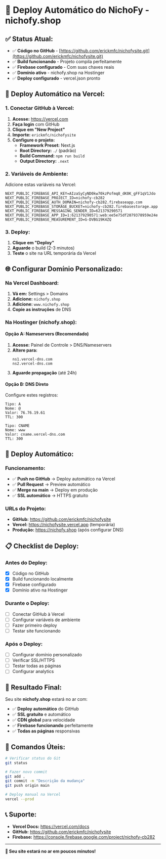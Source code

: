 # 🚀 Deploy Automático do NichoFy - nichofy.shop

## ✅ **Status Atual:**
- ✅ **Código no GitHub** - [https://github.com/erickmfc/nichofysite.git](https://github.com/erickmfc/nichofysite.git)
- ✅ **Build funcionando** - Projeto compila perfeitamente
- ✅ **Firebase configurado** - Com suas chaves reais
- ✅ **Domínio ativo** - nichofy.shop na Hostinger
- ✅ **Deploy configurado** - vercel.json pronto

## 🎯 **Deploy Automático na Vercel:**

### **1. Conectar GitHub à Vercel:**
1. **Acesse:** https://vercel.com
2. **Faça login** com GitHub
3. **Clique em "New Project"**
4. **Importe:** `erickmfc/nichofysite`
5. **Configure o projeto:**
   - **Framework Preset:** Next.js
   - **Root Directory:** `./` (padrão)
   - **Build Command:** `npm run build`
   - **Output Directory:** `.next`

### **2. Variáveis de Ambiente:**
Adicione estas variáveis na Vercel:
```
NEXT_PUBLIC_FIREBASE_API_KEY=AIzaSyCyND0kw70kzPofmq8_dK0K_gFF1qV1Jdo
NEXT_PUBLIC_FIREBASE_PROJECT_ID=nichofy-cb282
NEXT_PUBLIC_FIREBASE_AUTH_DOMAIN=nichofy-cb282.firebaseapp.com
NEXT_PUBLIC_FIREBASE_STORAGE_BUCKET=nichofy-cb282.firebasestorage.app
NEXT_PUBLIC_FIREBASE_MESSAGING_SENDER_ID=621379290571
NEXT_PUBLIC_FIREBASE_APP_ID=1:621379290571:web:ee5e75df2079378959e24e
NEXT_PUBLIC_FIREBASE_MEASUREMENT_ID=G-DVBG19K4ZQ
```

### **3. Deploy:**
1. **Clique em "Deploy"**
2. **Aguarde** o build (2-3 minutos)
3. **Teste** o site na URL temporária da Vercel

## 🌐 **Configurar Domínio Personalizado:**

### **Na Vercel Dashboard:**
1. **Vá em:** Settings > Domains
2. **Adicione:** `nichofy.shop`
3. **Adicione:** `www.nichofy.shop`
4. **Copie as instruções** de DNS

### **Na Hostinger (nichofy.shop):**

#### **Opção A: Nameservers (Recomendado)**
1. **Acesse:** Painel de Controle > DNS/Nameservers
2. **Altere para:**
   ```
   ns1.vercel-dns.com
   ns2.vercel-dns.com
   ```
3. **Aguarde propagação** (até 24h)

#### **Opção B: DNS Direto**
Configure estes registros:
```
Tipo: A
Nome: @
Valor: 76.76.19.61
TTL: 300

Tipo: CNAME
Nome: www
Valor: cname.vercel-dns.com
TTL: 300
```

## 🔄 **Deploy Automático:**

### **Funcionamento:**
- ✅ **Push no GitHub** → Deploy automático na Vercel
- ✅ **Pull Request** → Preview automático
- ✅ **Merge na main** → Deploy em produção
- ✅ **SSL automático** → HTTPS gratuito

### **URLs do Projeto:**
- **GitHub:** https://github.com/erickmfc/nichofysite
- **Vercel:** https://nichofysite.vercel.app (temporária)
- **Produção:** https://nichofy.shop (após configurar DNS)

## 📋 **Checklist de Deploy:**

### **Antes do Deploy:**
- [x] Código no GitHub
- [x] Build funcionando localmente
- [x] Firebase configurado
- [x] Domínio ativo na Hostinger

### **Durante o Deploy:**
- [ ] Conectar GitHub à Vercel
- [ ] Configurar variáveis de ambiente
- [ ] Fazer primeiro deploy
- [ ] Testar site funcionando

### **Após o Deploy:**
- [ ] Configurar domínio personalizado
- [ ] Verificar SSL/HTTPS
- [ ] Testar todas as páginas
- [ ] Configurar analytics

## 🎉 **Resultado Final:**

Seu site **nichofy.shop** estará no ar com:
- ✅ **Deploy automático** do GitHub
- ✅ **SSL gratuito** e automático
- ✅ **CDN global** para velocidade
- ✅ **Firebase funcionando** perfeitamente
- ✅ **Todas as páginas** responsivas

## 🚀 **Comandos Úteis:**

```bash
# Verificar status do Git
git status

# Fazer novo commit
git add .
git commit -m "Descrição da mudança"
git push origin main

# Deploy manual na Vercel
vercel --prod
```

## 📞 **Suporte:**

- **Vercel Docs:** https://vercel.com/docs
- **GitHub:** https://github.com/erickmfc/nichofysite
- **Firebase:** https://console.firebase.google.com/project/nichofy-cb282

---

**🎉 Seu site estará no ar em poucos minutos!**
